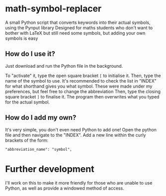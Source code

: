 # math-symbol-replacer
A small Python script that converts keywords into their actual symbols, using the Pynput library
Designed for maths students who don't want to bother with LaTeX but still need some symbols, but adding your own symbols is easy

## How do I use it?
Just download and run the Python file in the background.

To "activate" it, type the open square bracket `[` to initialise it.
Then, type the name of the symbol to use. It's recommended to check the list in "INDEX" for what shorthand gives you what symbol. These were made under my preferences, but feel free to change the abbreviation
Then, type the closing square bracket `]` to finalise it. The program then overwrites what you typed for the actual symbol.


## How do I add my own?
It's very simple, you don't even need Python to add one! Open the python file and then navigate to the "INDEX". Add a new line within the curly brackets of the form:

`"abbreviation_name": "symbol",`


# Further development
I'll work on this to make it more friendly for those who are unable to use Python, as well as provide a windowed method of access.
